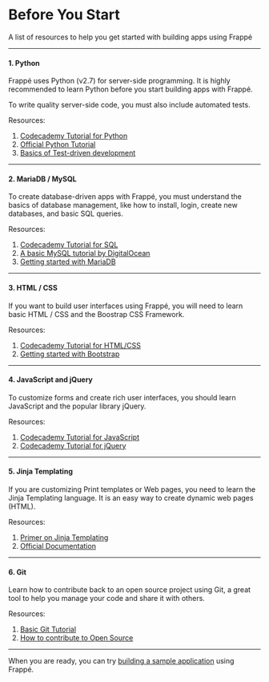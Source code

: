 # Before You Start

<p class="lead">A list of resources to help you get started with building apps using Frappé</p>

---

#### 1. Python

Frappé uses Python (v2.7) for server-side programming. It is highly recommended to learn Python before you start building apps with Frappé.

To write quality server-side code, you must also include automated tests.

Resources:

 1. [Codecademy Tutorial for Python](https://www.codecademy.com/learn/python)
 1. [Official Python Tutorial](https://docs.python.org/2.7/tutorial/index.html)
 1. [Basics of Test-driven development](http://code.tutsplus.com/tutorials/beginning-test-driven-development-in-python--net-30137)

---

#### 2. MariaDB / MySQL

To create database-driven apps with Frappé, you must understand the basics of database management, like how to install, login, create new databases, and basic SQL queries.

Resources:

 1. [Codecademy Tutorial for SQL](https://www.codecademy.com/learn/learn-sql)
 1. [A basic MySQL tutorial by DigitalOcean](https://www.digitalocean.com/community/tutorials/a-basic-mysql-tutorial)
 1. [Getting started with MariaDB](https://mariadb.com/kb/en/mariadb/documentation/getting-started/)

---

#### 3. HTML / CSS

If you want to build user interfaces using Frappé, you will need to learn basic HTML / CSS and the Boostrap CSS Framework.

Resources:

 1. [Codecademy Tutorial for HTML/CSS](https://www.codecademy.com/learn/learn-html-css)
 1. [Getting started with Bootstrap](https://getbootstrap.com/getting-started/)

---

#### 4. JavaScript and jQuery

To customize forms and create rich user interfaces, you should learn JavaScript and the popular library jQuery.


Resources:

 1. [Codecademy Tutorial for JavaScript](https://www.codecademy.com/learn/learn-javascript)
 1. [Codecademy Tutorial for jQuery](https://www.codecademy.com/learn/jquery)

---

#### 5. Jinja Templating

If you are customizing Print templates or Web pages, you need to learn the Jinja Templating language. It is an easy way to create dynamic web pages (HTML).

Resources:

 1. [Primer on Jinja Templating](https://realpython.com/blog/python/primer-on-jinja-templating/)
 1. [Official Documentation](http://jinja.pocoo.org/)

---

#### 6. Git

Learn how to contribute back to an open source project using Git, a great tool to help you manage your code and share it with others.

Resources:

 1. [Basic Git Tutorial](https://try.github.io)
 2. [How to contribute to Open Source](https://opensource.guide/how-to-contribute/)

---

When you are ready, you can try [building a sample application](/new-docs/tutorial/create-app) using Frappé.

